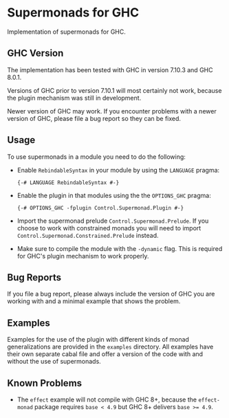# Supermonads for GHC

Implementation of supermonads for GHC.

## GHC Version

The implementation has been tested with GHC in version 7.10.3 and GHC 8.0.1.

Versions of GHC prior to version 7.10.1 will most certainly not work,
because the plugin mechanism was still in development.

Newer version of GHC may work. If you encounter problems with a newer version
of GHC, please file a bug report so they can be fixed.

## Usage

To use supermonads in a module you need to do the following:

* Enable `RebindableSyntax` in your module by using the `LANGUAGE` pragma:
  
  ```{-# LANGUAGE RebindableSyntax #-}```
  
* Enable the plugin in that modules using the the `OPTIONS_GHC` pragma:
  
  ```{-# OPTIONS_GHC -fplugin Control.Supermonad.Plugin #-}```
  
* Import the supermonad prelude `Control.Supermonad.Prelude`.
  If you choose to work with constrained monads you will need to
  import `Control.Supermonad.Constrained.Prelude` instead.
* Make sure to compile the module with the `-dynamic` flag.
  This is required for GHC's plugin mechanism to work properly.

## Bug Reports

If you file a bug report, please always include the version of GHC 
you are working with and a minimal example that shows the problem.

## Examples

Examples for the use of the plugin with different kinds of monad generalizations 
are provided in the `examples` directory. All examples have their own separate 
cabal file and offer a version of the code with and without the use of supermonads.

## Known Problems

* The `effect` example will not compile with GHC 8+, 
  because the `effect-monad` package requires `base < 4.9`
  but GHC 8+ delivers `base >= 4.9`.